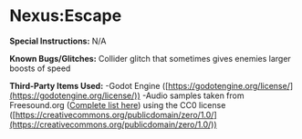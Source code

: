 # Nexus:Escape

**Special Instructions:** N/A

**Known Bugs/Glitches:** Collider glitch that sometimes gives enemies larger boosts of speed

**Third-Party Items Used:** 
-Godot Engine ([https://godotengine.org/license/](https://godotengine.org/license/))
-Audio samples taken from Freesound.org ([Complete list here](https://docs.google.com/document/d/1ylOks6tNls0wsxMBc3Yqm0IrUrA8GhGm23uQWU8ejaw/edit?usp=sharing)) using the CC0 license ([https://creativecommons.org/publicdomain/zero/1.0/](https://creativecommons.org/publicdomain/zero/1.0/))
